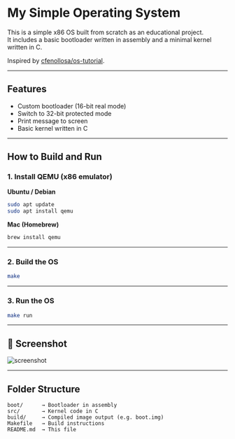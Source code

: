 # My Simple Operating System

This is a simple x86 OS built from scratch as an educational project.  
It includes a basic bootloader written in assembly and a minimal kernel written in C.

Inspired by [cfenollosa/os-tutorial](https://github.com/cfenollosa/os-tutorial).

---

##  Features

- Custom bootloader (16-bit real mode)
- Switch to 32-bit protected mode
- Print message to screen
- Basic kernel written in C

---

##  How to Build and Run

### 1. Install QEMU (x86 emulator)

**Ubuntu / Debian**
```bash
sudo apt update
sudo apt install qemu
```

**Mac (Homebrew)**
```bash
brew install qemu
```

---

### 2. Build the OS
```bash
make
```

---

### 3. Run the OS
```bash
make run
```

---

## 📸 Screenshot

![screenshot](screenshot.png)

---

##  Folder Structure

```
boot/      → Bootloader in assembly  
src/       → Kernel code in C  
build/     → Compiled image output (e.g. boot.img)  
Makefile   → Build instructions  
README.md  → This file
```

